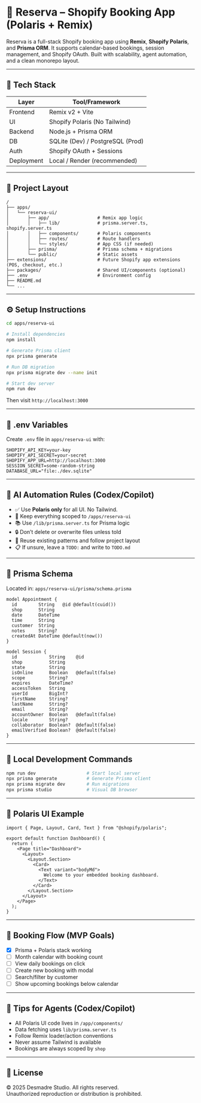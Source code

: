 # 🛀 Reserva – Shopify Booking App (Polaris + Remix)

Reserva is a full-stack Shopify booking app using **Remix**, **Shopify Polaris**, and **Prisma ORM**. It supports calendar-based bookings, session management, and Shopify OAuth. Built with scalability, agent automation, and a clean monorepo layout.

---

## 🧱 Tech Stack

| Layer       | Tool/Framework                   |
|-------------|----------------------------------|
| Frontend    | Remix v2 + Vite                  |
| UI          | Shopify Polaris (No Tailwind)    |
| Backend     | Node.js + Prisma ORM             |
| DB          | SQLite (Dev) / PostgreSQL (Prod) |
| Auth        | Shopify OAuth + Sessions         |
| Deployment  | Local / Render (recommended)     |

---

## 📂 Project Layout

```
/
├── apps/
│   └── reserva-ui/
│       ├── app/                  # Remix app logic
│       │   ├── lib/              # prisma.server.ts, shopify.server.ts
│       │   ├── components/       # Polaris components
│       │   ├── routes/           # Route handlers
│       │   └── styles/           # App CSS (if needed)
│       ├── prisma/               # Prisma schema + migrations
│       └── public/               # Static assets
├── extensions/                   # Future Shopify app extensions (POS, checkout, etc.)
├── packages/                     # Shared UI/components (optional)
├── .env                          # Environment config
├── README.md
└── ...
```

---

## ⚙️ Setup Instructions

```bash
cd apps/reserva-ui

# Install dependencies
npm install

# Generate Prisma client
npx prisma generate

# Run DB migration
npx prisma migrate dev --name init

# Start dev server
npm run dev
```

Then visit `http://localhost:3000`

---

## 🔐 .env Variables

Create `.env` file in `apps/reserva-ui` with:

```env
SHOPIFY_API_KEY=your-key
SHOPIFY_API_SECRET=your-secret
SHOPIFY_APP_URL=http://localhost:3000
SESSION_SECRET=some-random-string
DATABASE_URL="file:./dev.sqlite"
```

---

## 🧠 AI Automation Rules (Codex/Copilot)

- ✅ Use **Polaris only** for all UI. No Tailwind.
- 🔁 Keep everything scoped to `/apps/reserva-ui`
- 📚 Use `/lib/prisma.server.ts` for Prisma logic
- 🔒 Don’t delete or overwrite files unless told
- 🧩 Reuse existing patterns and follow project layout
- 📋 If unsure, leave a `TODO:` and write to `TODO.md`

---

## 📌 Prisma Schema

Located in: `apps/reserva-ui/prisma/schema.prisma`

```prisma
model Appointment {
  id        String   @id @default(cuid())
  shop      String
  date      DateTime
  time      String
  customer  String
  notes     String?
  createdAt DateTime @default(now())
}

model Session {
  id            String    @id
  shop          String
  state         String
  isOnline      Boolean   @default(false)
  scope         String?
  expires       DateTime?
  accessToken   String
  userId        BigInt?
  firstName     String?
  lastName      String?
  email         String?
  accountOwner  Boolean   @default(false)
  locale        String?
  collaborator  Boolean?  @default(false)
  emailVerified Boolean?  @default(false)
}
```

---

## 🧪 Local Development Commands

```bash
npm run dev                   # Start local server
npx prisma generate           # Generate Prisma client
npx prisma migrate dev        # Run migrations
npx prisma studio             # Visual DB browser
```

---

## 💄 Polaris UI Example

```tsx
import { Page, Layout, Card, Text } from "@shopify/polaris";

export default function Dashboard() {
  return (
    <Page title="Dashboard">
      <Layout>
        <Layout.Section>
          <Card>
            <Text variant="bodyMd">
              Welcome to your embedded booking dashboard.
            </Text>
          </Card>
        </Layout.Section>
      </Layout>
    </Page>
  );
}
```

---

## 📅 Booking Flow (MVP Goals)

- [x] Prisma + Polaris stack working
- [ ] Month calendar with booking count
- [ ] View daily bookings on click
- [ ] Create new booking with modal
- [ ] Search/filter by customer
- [ ] Show upcoming bookings below calendar

---

## 🧠 Tips for Agents (Codex/Copilot)

- All Polaris UI code lives in `/app/components/`
- Data fetching uses `lib/prisma.server.ts`
- Follow Remix loader/action conventions
- Never assume Tailwind is available
- Bookings are always scoped by `shop`

---

## 📝 License

© 2025 Desmadre Studio. All rights reserved.  
Unauthorized reproduction or distribution is prohibited.